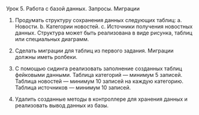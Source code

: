 Урок 5. Работа с базой данных. Запросы. Миграции

1. Продумать структуру сохранения данных следующих таблиц:
    a. Новости.
    b. Категории новостей.
    c. Источники получения новостных данных.
Структура может быть реализована в виде рисунка, таблиц или специальных диаграмм.

2. Сделать миграции для таблиц из первого задания. Миграции должны иметь ролбеки.

3. С помощью сидинга реализовать заполнение созданных таблиц фейковыми данными.
Таблица категорий — минимум 5 записей. Таблица новостей — минимум 10 записей на
каждую категорию. Таблица источников — минимум 10 записей.

4. Удалить созданные методы в контроллере для хранения данных и реализовать вывод данных
из базы.